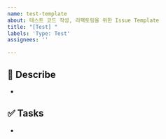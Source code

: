 ```yaml
---
name: test-template
about: 테스트 코드 작성, 리팩토링을 위한 Issue Template
title: "[Test] "
labels: 'Type: Test'
assignees: ''

---
```


## 📄 Describe

- 

## ✅ Tasks

-
